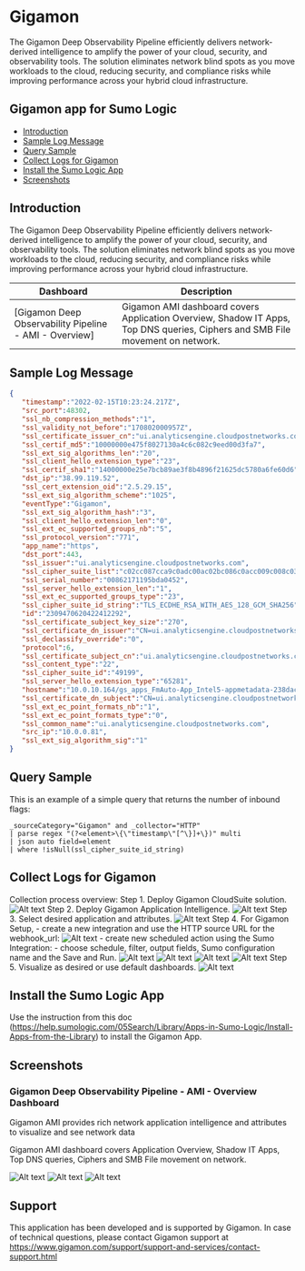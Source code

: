 # Gigamon

The Gigamon Deep Observability Pipeline efficiently delivers network-derived intelligence to amplify the power of your cloud, security, and observability tools. The solution eliminates network blind spots as you move workloads to the cloud, reducing security, and compliance risks while improving performance across your hybrid cloud infrastructure.

## Gigamon app for Sumo Logic

- [Introduction](#introduction)
- [Sample Log Message](#sample-log-message)
- [Query Sample](#query-sample)
- [Collect Logs for Gigamon](#collect-logs-for-gigamon_hawk)
- [Install the Sumo Logic App](#install-the-sumo-logic-app)
- [Screenshots](#screenshots)

## Introduction

The Gigamon Deep Observability Pipeline efficiently delivers network-derived intelligence to amplify the power of your cloud, security, and observability tools. The solution eliminates network blind spots as you move workloads to the cloud, reducing security, and compliance risks while improving performance across your hybrid cloud infrastructure.

| Dashboard                                       | Description                                                       |
| ----------------------------------------------- | ----------------------------------------------------------------- |
| [Gigamon Deep Observability Pipeline - AMI - Overview]       | Gigamon AMI dashboard covers Application Overview, Shadow IT Apps, Top DNS queries, Ciphers and SMB File movement on network. |

## Sample Log Message

```json
{
   "timestamp":"2022-02-15T10:23:24.217Z",
   "src_port":48302,
   "ssl_nb_compression_methods":"1",
   "ssl_validity_not_before":"170802000957Z",
   "ssl_certificate_issuer_cn":"ui.analyticsengine.cloudpostnetworks.com",
   "ssl_certif_md5":"10000000e475f8027130a4c6c082c9eed00d3fa7",
   "ssl_ext_sig_algorithms_len":"20",
   "ssl_client_hello_extension_type":"23",
   "ssl_certif_sha1":"14000000e25e7bcb89ae3f8b4896f21625dc5780a6fe60d6",
   "dst_ip":"38.99.119.52",
   "ssl_cert_extension_oid":"2.5.29.15",
   "ssl_ext_sig_algorithm_scheme":"1025",
   "eventType":"Gigamon",
   "ssl_ext_sig_algorithm_hash":"3",
   "ssl_client_hello_extension_len":"0",
   "ssl_ext_ec_supported_groups_nb":"5",
   "ssl_protocol_version":"771",
   "app_name":"https",
   "dst_port":443,
   "ssl_issuer":"ui.analyticsengine.cloudpostnetworks.com",
   "ssl_cipher_suite_list":"c02cc087cca9c0adc00ac02bc086c0acc009c008c030c08bcca8c014c02fc08ac013c012009dc07bc09d00350084009cc07ac09c002f0041000a009fc07dccaac09f00390088009ec07cc09e003300450016",
   "ssl_serial_number":"00862171195bda0452",
   "ssl_server_hello_extension_len":"1",
   "ssl_ext_ec_supported_groups_type":"23",
   "ssl_cipher_suite_id_string":"TLS_ECDHE_RSA_WITH_AES_128_GCM_SHA256",
   "id":"2309470620422412292",
   "ssl_certificate_subject_key_size":"270",
   "ssl_certificate_dn_issuer":"CN=ui.analyticsengine.cloudpostnetworks.com",
   "ssl_declassify_override":"0",
   "protocol":6,
   "ssl_certificate_subject_cn":"ui.analyticsengine.cloudpostnetworks.com",
   "ssl_content_type":"22",
   "ssl_cipher_suite_id":"49199",
   "ssl_server_hello_extension_type":"65281",
   "hostname":"10.0.10.164/gs_apps_FmAuto-App_Intel5-appmetadata-238dac04-5f29-4005-ae71-a0c02b7e3ada_EC2EB82A-59FB-DBF1-747B-4D0B65332F22",
   "ssl_certificate_dn_subject":"CN=ui.analyticsengine.cloudpostnetworks.com",
   "ssl_ext_ec_point_formats_nb":"1",
   "ssl_ext_ec_point_formats_type":"0",
   "ssl_common_name":"ui.analyticsengine.cloudpostnetworks.com",
   "src_ip":"10.0.0.81",
   "ssl_ext_sig_algorithm_sig":"1"
}
```

## Query Sample

This is an example of a simple query that returns the number of inbound flags:

```text
_sourceCategory="Gigamon" and _collector="HTTP"
| parse regex "(?<element>\{\"timestamp\"[^\}]+\})" multi 
| json auto field=element
| where !isNull(ssl_cipher_suite_id_string)
```

## Collect Logs for Gigamon

Collection process overview:
Step 1. Deploy Gigamon CloudSuite solution.
![Alt text](assets/images/docs/col_step_1.png?raw=true)
Step 2. Deploy Gigamon Application Intelligence.
![Alt text](assets/images/docs/col_step_2.png?raw=true)
Step 3. Select desired application and attributes.
![Alt text](assets/images/docs/col_step_3.png?raw=true)
Step 4. For Gigamon Setup,
    - create a new integration and use the HTTP source URL for the webhook_url:
    ![Alt text](assets/images/docs/Gigamon_Integration.png?raw=true)
    - create new scheduled action using the Sumo Integration:
        - choose schedule, filter, output fields, Sumo configuration name and the Save and Run.
        ![Alt text](assets/images/docs/SetAction1.png?raw=true)
        ![Alt text](assets/images/docs/SetAction2.png?raw=true)
        ![Alt text](assets/images/docs/SetAction3.png?raw=true)
        ![Alt text](assets/images/docs/SetAction4.png?raw=true)
Step 5. Visualize as desired or use default dashboards.
![Alt text](assets/images/docs/col_step_4.png?raw=true)


## Install the Sumo Logic App

Use the instruction from this doc (https://help.sumologic.com/05Search/Library/Apps-in-Sumo-Logic/Install-Apps-from-the-Library) to install the Gigamon App.

## Screenshots

### Gigamon Deep Observability Pipeline - AMI - Overview Dashboard

Gigamon AMI provides rich network application intelligence and attributes to visualize and see network data

Gigamon AMI dashboard covers Application Overview, Shadow IT Apps, Top DNS queries, Ciphers and SMB File movement on network.

![Alt text](assets/images/screenshots/Screenshot-1.png?raw=true)
![Alt text](assets/images/screenshots/Screenshot-2.png?raw=true)
![Alt text](assets/images/screenshots/Screenshot-3.png?raw=true)

## Support

This application has been developed and is supported by Gigamon. In case of technical questions, please contact Gigamon support at https://www.gigamon.com/support/support-and-services/contact-support.html
